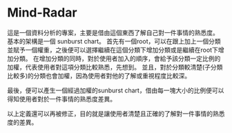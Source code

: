 Mind-Radar
==========

這是一個資料分析的專案，主要是借由這個東西了解自己對一件事情的熟悉度。
基本的架構是一個 sunburst chart。
首先有一個root，可以在跟上加上一個分類並賦予一個權重，之後便可以選擇繼續在這個分類下增加分類或是繼續在root下增加分類。
在增加分類的同時，對於使用者加入的順序，會給予該分類一定比例的加權，代表使用者對這項分類比較熟悉，先想到。
並且，對於分類較清楚(子分類比較多)的分類也會加權，因為使用者對他的了解或重視程度比較深。

最後，便可以產生一個經過加權的sunburst chart，借由每一塊大小的比例便可以得知使用者對於一件事情的熟悉度差異。

以上定義還可以再被修正，目的就是讓使用者清楚且正確的了解對一件事情的熟悉度的差異。

